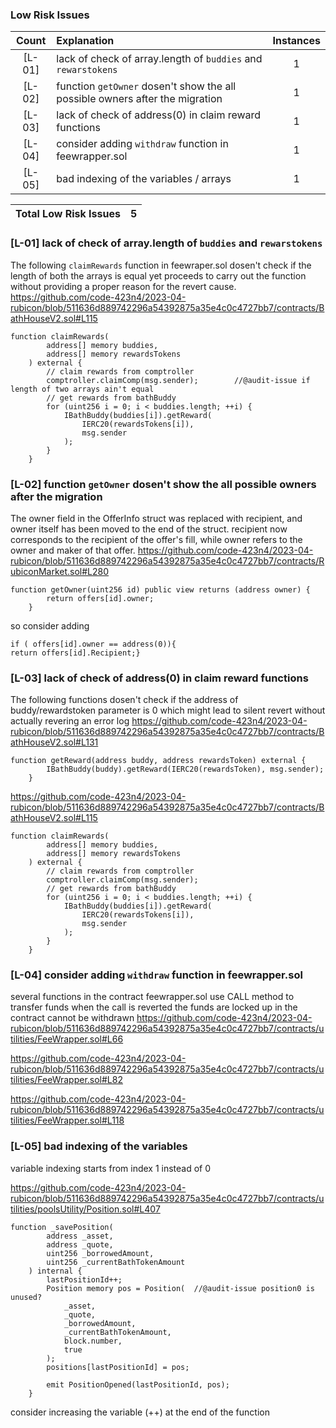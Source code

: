 
### Low Risk Issues
| Count | Explanation | Instances |
|:--:|:-------|:--:|
| [L-01] | lack of check of array.length of `buddies` and `rewarstokens` | 1 |
| [L-02] | function `getOwner` dosen't show the all possible owners after the migration | 1 |
| [L-03] |lack of check of address(0) in claim reward functions | 1 |
| [L-04] | consider adding `withdraw` function in feewrapper.sol | 1 | 
| [L-05] | bad indexing of the variables / arrays | 1 | 

| Total Low Risk Issues | 5 | 
|:--:|:--:|

### [L-01] lack of check of array.length of `buddies` and `rewarstokens`
The following `claimRewards` function in feewraper.sol dosen't check if the length of both the arrays is equal yet proceeds to carry out the function without providing a proper reason for the revert cause.
https://github.com/code-423n4/2023-04-rubicon/blob/511636d889742296a54392875a35e4c0c4727bb7/contracts/BathHouseV2.sol#L115
```solidity
function claimRewards(
        address[] memory buddies,
        address[] memory rewardsTokens               
    ) external {
        // claim rewards from comptroller
        comptroller.claimComp(msg.sender);        //@audit-issue if length of two arrays ain't equal 
        // get rewards from bathBuddy
        for (uint256 i = 0; i < buddies.length; ++i) {
            IBathBuddy(buddies[i]).getReward(
                IERC20(rewardsTokens[i]),
                msg.sender
            );
        }
    }
```

### [L-02] function `getOwner` dosen't show the all possible owners after the migration
The owner field in the OfferInfo struct was replaced with recipient, and owner itself has been moved to the end of the struct. recipient now corresponds to the recipient of the offer's fill, while owner refers to the owner and maker of that offer.
https://github.com/code-423n4/2023-04-rubicon/blob/511636d889742296a54392875a35e4c0c4727bb7/contracts/RubiconMarket.sol#L280
```solidity
function getOwner(uint256 id) public view returns (address owner) { 
        return offers[id].owner;
    }
```
so consider adding 
```solidity
if ( offers[id].owner == address(0)){
return offers[id].Recipient;}
```
### [L-03] lack of check of address(0) in claim reward functions
The following functions dosen't check if the address of buddy/rewardstoken parameter is 0 which might lead to silent revert without actually revering an error log
https://github.com/code-423n4/2023-04-rubicon/blob/511636d889742296a54392875a35e4c0c4727bb7/contracts/BathHouseV2.sol#L131
```solidity
function getReward(address buddy, address rewardsToken) external {
        IBathBuddy(buddy).getReward(IERC20(rewardsToken), msg.sender);
    }
```
https://github.com/code-423n4/2023-04-rubicon/blob/511636d889742296a54392875a35e4c0c4727bb7/contracts/BathHouseV2.sol#L115
```solidity
function claimRewards(
        address[] memory buddies,
        address[] memory rewardsTokens               
    ) external {
        // claim rewards from comptroller
        comptroller.claimComp(msg.sender);         
        // get rewards from bathBuddy
        for (uint256 i = 0; i < buddies.length; ++i) {
            IBathBuddy(buddies[i]).getReward(
                IERC20(rewardsTokens[i]),
                msg.sender
            );
        }
    }
```
### [L-04] consider adding `withdraw` function in feewrapper.sol 
several functions in the contract feewrapper.sol use CALL method to transfer funds when the call is reverted the funds are locked up in the contract cannot be withdrawn 
https://github.com/code-423n4/2023-04-rubicon/blob/511636d889742296a54392875a35e4c0c4727bb7/contracts/utilities/FeeWrapper.sol#L66

https://github.com/code-423n4/2023-04-rubicon/blob/511636d889742296a54392875a35e4c0c4727bb7/contracts/utilities/FeeWrapper.sol#L82

https://github.com/code-423n4/2023-04-rubicon/blob/511636d889742296a54392875a35e4c0c4727bb7/contracts/utilities/FeeWrapper.sol#L118


### [L-05] bad indexing of the variables 
variable indexing starts from index 1 instead of 0

https://github.com/code-423n4/2023-04-rubicon/blob/511636d889742296a54392875a35e4c0c4727bb7/contracts/utilities/poolsUtility/Position.sol#L407
```solidity
function _savePosition(
        address _asset,
        address _quote,
        uint256 _borrowedAmount,
        uint256 _currentBathTokenAmount
    ) internal {
        lastPositionId++;
        Position memory pos = Position(  //@audit-issue position0 is unused?
            _asset,
            _quote,
            _borrowedAmount,
            _currentBathTokenAmount,
            block.number,
            true
        );
        positions[lastPositionId] = pos;

        emit PositionOpened(lastPositionId, pos);
    }
```

consider increasing the variable (++) at the end of the function